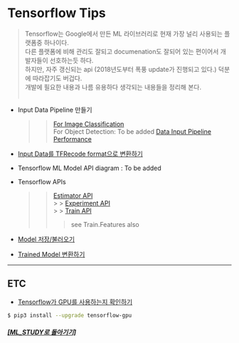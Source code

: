 # Tensorflow Tips

> Tensorflow는 Google에서 만든 ML 라이브러리로 현재 가장 널리 사용되는 플랫폼중 하나이다. <br>
> 다른 플랫폼에 비해 관리도 잘되고 documenation도 잘되어 있는 편이어서 개발자들이 선호하는듯 하다. <br>
> 하지만, 자주 갱신되는 api (2018년도부터 폭풍 update가 진행되고 있다.) 덕분에 따라잡기도 버겁다. <br>
> 개발에 필요한 내용과 나름 유용하다 생각되는 내용들을 정리해 본다. <br><br>

- Input Data Pipeline 만들기

  > > [For Image Classification](https://github.com/elemag1414/ML_STUDY/blob/master/Tensorflow/data_pipeline.md) <br>
  > > For Object Detection: To be added
  > > [Data Input Pipeline Performance](https://www.tensorflow.org/guide/performance/datasets)

- [Input Data를 TFRecode format으로 변환하기](tfRecord.md)

- Tensorflow ML Model API diagram : To be added

- Tensorflow APIs

  > > [Estimator API](https://www.tensorflow.org/api_docs/python/tf/estimator) <br> > > [Experiment API](https://www.tensorflow.org/api_docs/python/tf/experimental) <br> > > [Train API](https://www.tensorflow.org/api_docs/python/tf/train) <br>
  > >
  > > > see Train.Features also

- [Model 저장/불러오기](https://github.com/elemag1414/ML_STUDY/blob/master/Tensorflow/Model_Save_Load.md)

- [Trained Model 변환하기](https://github.com/elemag1414/ML_STUDY/blob/master/Tensorflow/Model_Conversion.md)

---

## ETC

- [Tensorflow가 GPU를 사용하는지 확인하기](../Keras/keras_gpu.md)

```bash
$ pip3 install --upgrade tensorflow-gpu
```

##### [[ML_STUDY로 돌아기기]](https://github.com/elemag1414/ML_STUDY)
